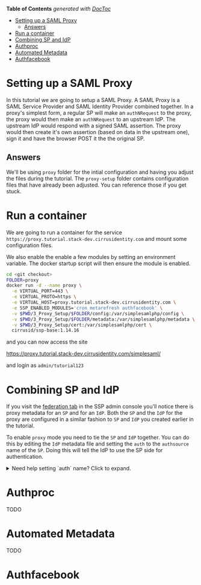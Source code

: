 <!-- START doctoc generated TOC please keep comment here to allow auto update -->
<!-- DON'T EDIT THIS SECTION, INSTEAD RE-RUN doctoc TO UPDATE -->
**Table of Contents**  *generated with [DocToc](https://github.com/thlorenz/doctoc)*

- [Setting up a SAML Proxy](#setting-up-a-saml-proxy)
  - [Answers](#answers)
- [Run a container](#run-a-container)
- [Combining SP and IdP](#combining-sp-and-idp)
- [Authproc](#authproc)
- [Automated Metadata](#automated-metadata)
- [Authfacebook](#authfacebook)

<!-- END doctoc generated TOC please keep comment here to allow auto update -->


# Setting up a SAML Proxy

In this tutorial we are going to setup a SAML Proxy. A SAML Proxy is a
SAML Service Provider and SAML Identity Provider combined together. In
a proxy's simplest form, a regular SP will make an `authNRequest` to
the proxy, the proxy would then make an `authNRequest` to an upstream
IdP. The upstream IdP would respond with a signed SAML assertion. The
proxy would then create it's own assertion (based on data in the
upstream one), sign it and have the browser POST it the the original SP.

## Answers

We'll be using `proxy` folder for the intial configuration and having you
adjust the files during the tutorial. The `proxy-setup` folder contains configuration files that
have already been adjusted. You can reference those if you get stuck.


# Run a container

We are going to run a container for the service `https://proxy.tutorial.stack-dev.cirrusidentity.com`
and mount some configuration files.

We also enable the enable a few modules by setting an environment
variable. The docker startup script will then ensure the module is enabled.

```bash
cd <git checkout>
FOLDER=proxy
docker run -d --name proxy \
  -e VIRTUAL_PORT=443 \
  -e VIRTUAL_PROTO=https \
  -e VIRTUAL_HOST=proxy.tutorial.stack-dev.cirrusidentity.com \
  -e SSP_ENABLED_MODULES='cron metarefresh authfacebook' \
  -v $PWD/3_Proxy_Setup/$FOLDER/config:/var/simplesamlphp/config \
  -v $PWD/3_Proxy_Setup/$FOLDER/metadata:/var/simplesamlphp/metadata \
  -v $PWD/3_Proxy_Setup/cert:/var/simplesamlphp/cert \
  cirrusid/ssp-base:1.14.16
```

and you can now access the site

https://proxy.tutorial.stack-dev.cirrusidentity.com/simplesaml/

and login as `admin/tutorial123`

# Combining SP and IdP

If you visit the [federation
tab](https://proxy.tutorial.stack-dev.cirrusidentity.com/simplesaml/module.php/core/frontpage_federation.php)
in the SSP admin console you'll notice there is proxy metadata for an
`SP` and for an `IdP`. Both the `SP` and the `IdP` for the proxy are
configured in a similar fashion to `SP` and `IdP` you created earlier
in the tutorial.

To enable `proxy` mode you need to tie the `SP` and `IdP`
together. You can do this by editing the `IdP` metadata file and
setting the `auth` to the `authsource` name of the `SP`. Doing this
will tell the IdP to use the SP side for authentication.

<details>
  <summary>Need help setting `auth` name? Click to expand.</summary>
  <p>

     The `IdP` configuration is in `3_Proxy_Setup/proxy/metadata/saml20-idp-hosted.php` and you want to set the `auth` value to the name of the SP's Auth source in `3_Proxy_Setup/proxy/config/authsources.php`. It should be `defatul-sp`

  </p>
</details>


# Authproc

TODO

# Automated Metadata

TODO

# Authfacebook